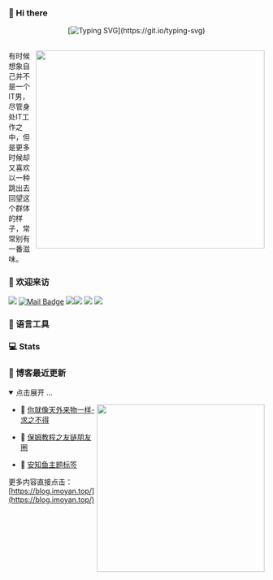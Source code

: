 ### 👋 Hi there

<div align="center">

[![Typing SVG](https://readme-typing-svg.herokuapp.com?font=Handlee&center=true&vCenter=true&width=500&height=60&lines=The+traveler+often+arrives%2C+and+the+doer+often+succeeds.)](https://git.io/typing-svg)



<img src="https://camo.githubusercontent.com/82291b0fe831bfc6781e07fc5090cbd0a8b912bb8b8d4fec0696c881834f81ac/68747470733a2f2f70726f626f742e6d656469612f394575424971676170492e676966"
width="800"  height="3">

</div>

<img align='right' src="https://github.com/eryajf/tu/blob/main/img/image_20220626_200153.gif?raw=true" width="450" height="390" />

有时候想象自己并不是一个IT男，尽管身处IT工作之中，但是更多时候却又喜欢以一种跳出去回望这个群体的样子，常常别有一番滋味。

### 🤗 欢迎来访

[![](https://visitor-badge.laobi.icu/badge?page_id=lanmoyan.lanmoyan)](https://visitor-badge.laobi.icu/badge?page_id=lanmoyan.lanmoyan)
[![Mail Badge](https://img.shields.io/badge/-lanmoyan@163.com-c14438?style=flat&logo=Gmail&logoColor=white&link=mailto:lanmoyan@163.com)](mailto:lanmoyan@163.com)
[![](https://img.shields.io/github/stars/lanmoyan?color=fefb7b&logo=Undertale)](https://github-readme-stats-git-masterorgs-github-readme-stats-team.vercel.app/api?username=lanmoyan&include_orgs=true&hide_title=false&hide_border=true&show_icons=true&include_all_commits=true&line_height=20&bg_color=0,EC6C6C,FFD479,FFFC79,73FA79&theme=graywhite&locale=cn)[![](https://img.shields.io/github/stars/connectai-e/dingtalk-openai?color=fefb7b)](https://github.com/connectai-e/dingtalk-openai)
[![](https://img.shields.io/github/followers/lanmoyan?color=27da6b&logo=Handshake)](https://github.com/lanmoyan?tab=followers)
[![](https://img.shields.io/badge/%E5%8D%9A%E5%AE%A2-%E4%BA%8C%E4%B8%AB%E8%AE%B2%E6%A2%B5-d7b1bf?logo=Blogger)](https://blog.imoyan.top/)


### 🧰 语言工具

### 💻 Stats

### 📝 博客最近更新

<details open>
<summary>点击展开 ...</summary>

<img align='right' src="https://tva4.sinaimg.cn/large/008k1Yt0ly1h4no500obvg30fk0bo1cn.gif" width="330" />

<!-- BLOG-POST-LIST:START -->
- 🚀 [你就像天外来物一样-求之不得](https://blog.imoyan.top/posts/0717/) 

- 🐻 [保姆教程之友链朋友圈](https://blog.imoyan.top/posts/cbff/) 

- 🎃 [安知鱼主题标签](https://blog.imoyan.top/posts/7b4d/) 

<!-- BLOG-POST-LIST:END -->

更多内容直接点击：[https://blog.imoyan.top/](https://blog.imoyan.top/)

</details>
